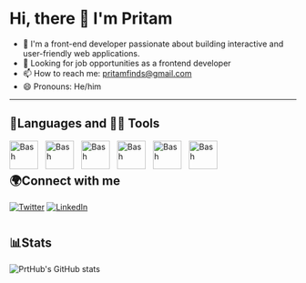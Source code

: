 # Hi, there 👋 I'm Pritam

- 🌱 I'm a front-end developer passionate about building interactive and user-friendly web applications.
- 💼 Looking for job opportunities as a frontend developer
- 📫 How to reach me: pritamfinds@gmail.com
- 😄 Pronouns: He/him

---

## 🧰Languages and 🧰🧰 Tools
<img align="left" alt="Bash" width="50px" style="padding-right:10px;" src="https://img.icons8.com/color/48/000000/react-native.png" />
<img align="left" alt="Bash" width="50px" style="padding-right:10px;" src="https://img.icons8.com/color/48/000000/html-5--v1.png" />
<img align="left" alt="Bash" width="50px" style="padding-right:10px;" src="https://img.icons8.com/color/48/000000/css3.png" />
<img align="left" alt="Bash" width="50px" style="padding-right:10px;" src="https://img.icons8.com/color/48/000000/javascript--v1.png" />
<img align="left" alt="Bash" width="50px" style="padding-right:10px;" src="https://img.icons8.com/fluency/48/000000/tailwind_css.png" />
<img align="left" alt="Bash" width="50px" style="padding-right:10px;" src="https://img.icons8.com/color/48/000000/git.png" />

<br/>

#

## 🌍Connect with me


[![Twitter](https://img.icons8.com/fluency/48/000000/twitter.png)](https://twitter.com/PritamGhosh010)
[![LinkedIn](https://img.icons8.com/fluency/48/000000/linkedin.png)](https://www.linkedin.com/in/pritam-ghosh-dev/)


#

## 📊Stats

![PrtHub's GitHub stats](https://github-readme-stats.vercel.app/api?username=PrtHub&show_icons=true&theme=tokyonight)

<!--
**PrtHub/PrtHub** is a ✨ _special_ ✨ repository because its `README.md` (this file) appears on your GitHub profile.

Here are some ideas to get you started:

- 🔭 I’m currently working on ...
- 🌱 I’m currently learning ...
- 👯 I’m looking to collaborate on ...
- 🤔 I’m looking for help with ...
- 💬 Ask me about ...
- 📫 How to reach me: ...
- 😄 Pronouns: ...
- ⚡ Fun fact: ...
-->
